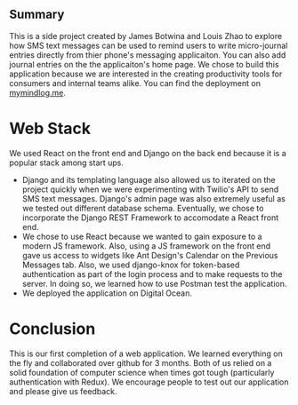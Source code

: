 

## Summary

This is a side project created by James Botwina and Louis Zhao to explore how SMS text messages can be used to remind users to write micro-journal entries directly from thier phone's messaging applicaiton. You can also add journal entries on the the applicaiton's home page. We chose to build this application because we are interested in the creating productivity tools for consumers and internal teams alike. 
You can find the deployment on [mymindlog.me](https://mymindlog.me).

# Web Stack
We used React on the front end and Django on the back end because it is a popular stack among start ups. 
* Django and its templating language also allowed us to iterated on the project quickly when we were experimenting with Twilio's API to send SMS text messages. Django's admin page was also extremely useful as we tested out different database schema. Eventually, we chose to incorporate the Django REST Framework to accomodate a React front end. 
* We chose to use React because we wanted to gain exposure to a modern JS framework. Also, using a JS framework on the front end gave us access to widgets like Ant Design's Calendar on the Previous Messages tab.
Also, we used django-knox for token-based authentication as part of the login process and to make requests to the server. In doing so, we learned how to use Postman test the application. 
* We deployed the application on Digital Ocean. 

# Conclusion
This is our first completion of a web application. We learned everything on the fly and collaborated over github for 3 months. Both of us relied on a solid foundation of computer science when times got tough (particularly authentication with Redux). We encourage people to test out our application and please give us feedback.  



